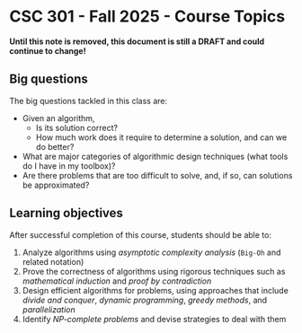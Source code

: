 # CSC 301 - Fall 2025 - Course Topics

**Until this note is removed, this document is still a DRAFT and could continue to change!**

## Big questions

The big questions tackled in this class are:

* Given an algorithm,
  - Is its solution correct?
  - How much work does it require to determine a solution, and can we do better?
* What are major categories of algorithmic design techniques (what tools do I have in my toolbox)?
* Are there problems that are too difficult to solve, and, if so, can solutions be approximated?

## Learning objectives

After successful completion of this course, students should be able to:

1. Analyze algorithms using *asymptotic complexity analysis* (`Big-Oh` and related notation)
2. Prove the correctness of algorithms using rigorous techniques such as *mathematical induction* and *proof by contradiction*
3. Design efficient algorithms for problems, using approaches that include *divide and conquer*, *dynamic programming*, *greedy methods*, and *parallelization*
4. Identify *NP-complete problems* and devise strategies to deal with them
